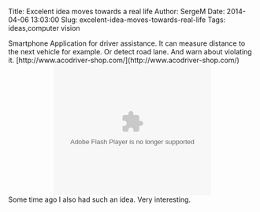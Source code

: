 Title: Excelent idea moves towards a real life
Author: SergeM
Date: 2014-04-06 13:03:00
Slug: excelent-idea-moves-towards-real-life
Tags: ideas,computer vision

<div dir="ltr" style="text-align: left;" trbidi="on">Smartphone Application for driver assistance. It can measure distance to the next vehicle for example. Or detect road lane. And warn about violating it.
[http://www.acodriver-shop.com/](http://www.acodriver-shop.com/)
<div class="separator" style="clear: both; text-align: center;"><object width="320" height="266" class="BLOGGER-youtube-video" classid="clsid:D27CDB6E-AE6D-11cf-96B8-444553540000" codebase="http://download.macromedia.com/pub/shockwave/cabs/flash/swflash.cab#version=6,0,40,0" data-thumbnail-src="https://ytimg.googleusercontent.com/vi/ceN6b0-EJkU/0.jpg"><param name="movie" value="https://youtube.googleapis.com/v/ceN6b0-EJkU&source=uds" /><param name="bgcolor" value="#FFFFFF" /><param name="allowFullScreen" value="true" /><embed width="320" height="266"  src="https://youtube.googleapis.com/v/ceN6b0-EJkU&source=uds" type="application/x-shockwave-flash" allowfullscreen="true"></embed></object></div>
Some time ago I also had such an idea. Very interesting.</div>